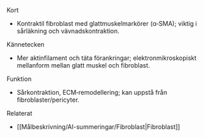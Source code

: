 Kort
- Kontraktil fibroblast med glattmuskelmarkörer (α‑SMA); viktig i sårläkning och vävnadskontraktion.

Kännetecken
- Mer aktinfilament och täta förankringar; elektronmikroskopiskt mellanform mellan glatt muskel och fibroblast.

Funktion
- Sårkontraktion, ECM‑remodellering; kan uppstå från fibroblaster/pericyter.

Relaterat
- [[Målbeskrivning/AI-summeringar/Fibroblast|Fibroblast]]

